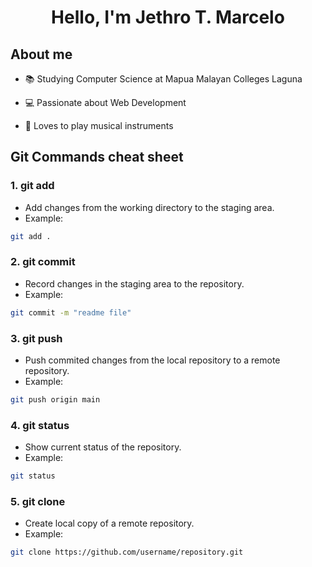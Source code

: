 <h1 align="center">Hello, I'm Jethro T. Marcelo</h1>

## About me
- 📚 Studying Computer Science at Mapua Malayan Colleges Laguna

- 💻 Passionate about Web Development
- 🎵 Loves to play musical instruments

## Git Commands cheat sheet

### 1. git add

- Add changes from the working directory to the staging area.
- Example:
```bash
git add .
```

### 2. git commit

- Record changes in the staging area to the repository.
- Example:
```bash
git commit -m "readme file"
```

### 3. git push

- Push commited changes from the local repository to a remote repository.
- Example:
```bash
git push origin main
```

### 4. git status

- Show current status of the repository.
- Example:
```bash
git status
```

### 5. git clone

- Create local copy of a remote repository.
- Example:
```bash
git clone https://github.com/username/repository.git
```
